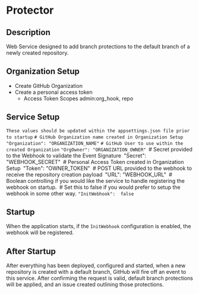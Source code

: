 # Protector

## Description
Web Service designed to add branch protections to the default branch of a newly created repository.

## Organization Setup
* Create GitHub Organization
* Create a personal access token
	* Access Token Scopes admin:org_hook, repo
	
## Service Setup
`These values should be updated within the appsettings.json file prior to startup`
`# GitHub Organization name created in Organization Setup`
`"Organization": "ORGANIZATION_NAME"`
`# GitHub User to use within the created Organization`
`"OrgOwner": "ORGANIZATION_OWNER"
`# Secret provided to the Webhook to validate the Event Signature`
`"Secret": "WEBHOOK_SECRET"`
`# Personal Access Token created in Organization Setup`
`"Token": "OWNER_TOKEN"`
`# POST URL provided to the webhook to receive the repository creation payload`
`"URL": "WEBHOOK_URL"`
`# Boolean controlling if you would like the service to handle registering the webhook on startup.`
`# Set this to false if you would prefer to setup the webhook in some other way.
`"InitWebhook":  false`

## Startup
When the application starts, if the `InitWebhook` configuration is enabled, the webhook will be registered.

## After Startup
After everything has been deployed, configured and started, when a new repository is created with a default branch, GitHub will fire off an event to this service. After confirming the request is valid, default branch protections will be applied, and an issue created outlining those protections.